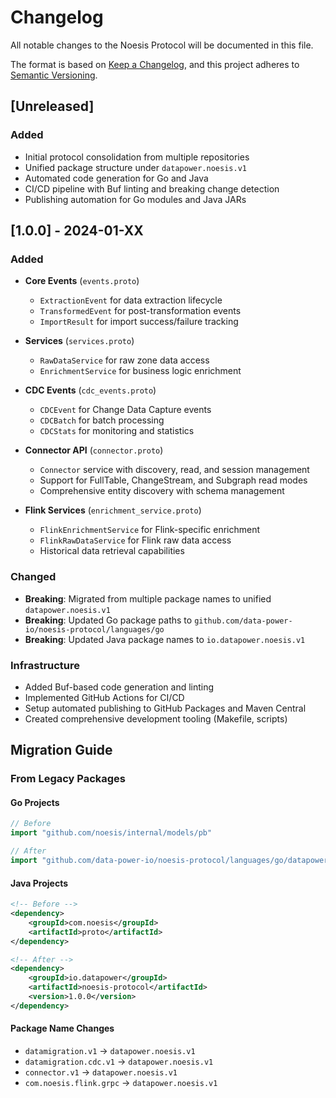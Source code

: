 # Changelog

All notable changes to the Noesis Protocol will be documented in this file.

The format is based on [Keep a Changelog](https://keepachangelog.com/en/1.0.0/),
and this project adheres to [Semantic Versioning](https://semver.org/spec/v2.0.0.html).

## [Unreleased]

### Added
- Initial protocol consolidation from multiple repositories
- Unified package structure under `datapower.noesis.v1`
- Automated code generation for Go and Java
- CI/CD pipeline with Buf linting and breaking change detection
- Publishing automation for Go modules and Java JARs

## [1.0.0] - 2024-01-XX

### Added
- **Core Events** (`events.proto`)
  - `ExtractionEvent` for data extraction lifecycle
  - `TransformedEvent` for post-transformation events
  - `ImportResult` for import success/failure tracking

- **Services** (`services.proto`)
  - `RawDataService` for raw zone data access
  - `EnrichmentService` for business logic enrichment

- **CDC Events** (`cdc_events.proto`)
  - `CDCEvent` for Change Data Capture events
  - `CDCBatch` for batch processing
  - `CDCStats` for monitoring and statistics

- **Connector API** (`connector.proto`)
  - `Connector` service with discovery, read, and session management
  - Support for FullTable, ChangeStream, and Subgraph read modes
  - Comprehensive entity discovery with schema management

- **Flink Services** (`enrichment_service.proto`)
  - `FlinkEnrichmentService` for Flink-specific enrichment
  - `FlinkRawDataService` for Flink raw data access
  - Historical data retrieval capabilities

### Changed
- **Breaking**: Migrated from multiple package names to unified `datapower.noesis.v1`
- **Breaking**: Updated Go package paths to `github.com/data-power-io/noesis-protocol/languages/go`
- **Breaking**: Updated Java package names to `io.datapower.noesis.v1`

### Infrastructure
- Added Buf-based code generation and linting
- Implemented GitHub Actions for CI/CD
- Setup automated publishing to GitHub Packages and Maven Central
- Created comprehensive development tooling (Makefile, scripts)

## Migration Guide

### From Legacy Packages

#### Go Projects
```go
// Before
import "github.com/noesis/internal/models/pb"

// After
import "github.com/data-power-io/noesis-protocol/languages/go/datapower/noesis/v1"
```

#### Java Projects
```xml
<!-- Before -->
<dependency>
    <groupId>com.noesis</groupId>
    <artifactId>proto</artifactId>
</dependency>

<!-- After -->
<dependency>
    <groupId>io.datapower</groupId>
    <artifactId>noesis-protocol</artifactId>
    <version>1.0.0</version>
</dependency>
```

#### Package Name Changes
- `datamigration.v1` → `datapower.noesis.v1`
- `datamigration.cdc.v1` → `datapower.noesis.v1`
- `connector.v1` → `datapower.noesis.v1`
- `com.noesis.flink.grpc` → `datapower.noesis.v1`